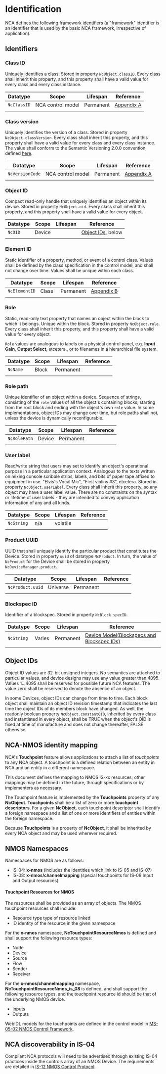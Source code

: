 <style>
    h3 {font-weight:bold}
</style>

# Identification

NCA defines the following framework identifiers (a "framework" identifier is an identifier that is used by the basic NCA framework, irrespective of application).

## Identifiers

### Class ID

Uniquely identifies a class.  Stored in property `NcObject.classID`.  Every class shall inherit this property, and this property shall have a valid value for every class and every class instance.

| Datatype     | Scope             | Lifespan  | Reference |
| -----------  | ----------------- | ----------| ------------------------------------------------------- |
| `NcClassID`  | NCA control model | Permanent |[Appendix A](Appendix%20A%20-%20Class%20ID%20Format.md)  |
|              |                   |           |                                                         |

### Class version

Uniquely identifies the version of a class.  Stored in property `NcObject.classVersion`.  Every class shall inherit this property, and this property shall have a valid value for every class and every class instance.  The value shall conform to the Semantic Versioning 2.0.0 convention, defined [here](https://semver.org/).

| Datatype        | Scope             | Lifespan  | Reference |
| --------------  | ----------------- | ----------| ------------------------------------------------------- |
| `NcVersionCode` | NCA control model | Permanent |[Appendix A](Appendix%20A%20-%20Class%20ID%20Format.md)  |
|                 |                   |           |                                                         |

### Object ID

Compact read-only handle that uniquely identifies an object within its device. Stored in property `NcObject.oid`.  Every class shall inherit this property, and this property shall have a valid value for every object.

| Datatype     | Scope    | Lifespan  | Reference |
| ------------ | -------- | --------- | ---------------------------------------------------------------- |
| `NcOID`      | Device   |           | [Object IDs](#object-ids), below                                 |
|              |          |           |                                                                  |

### Element ID

Static identifier of a property, method, or event of a control class. Values shall be defined by the class specification in the control model, and shall not change over time. Values shall be unique within each class. 

| Datatype     | Scope    | Lifespan  | Reference |
| ------------ | -------- | --------  | ---------------------------------------------------------------- |
| `NcElementID`| Class    | Permanent | [Appendix B](Appendix%20B%20-%20Property%2C%20Method%2C%20Event%20IDs.md)|
|              |          |           |                                                                  |

### Role

Static, read-only text property that names an object within the block to which it belongs. Unique within the block. Stored in property `NcObject.role`.  Every class shall inherit this property, and this property shall have a valid value for every object.   

`Role` values are analogous to labels on a physical control panel, e.g. 
**Input Gain**, **Output Select**, etcetera., or to filenames in a hierarchical file system.

| Datatype     | Scope    | Lifespan  | Reference |
| ----------   | -------- | --------  | ---------------------------------------------------------------- |
| `NcName`     | Block    | Permanent |                                                                  |
|              |          |           |                                                                  |

### Role path

Unique identifier of an object within a device.  Sequence of strings, consisting of the `role` values of all the object's containing blocks, starting from the root block and ending with the object's own `role` value. 
In some implementations, object IDs may change over time, but role paths shall not, unless the device is dynamically reconfigurable.

| Datatype     | Scope    | Lifespan  | Reference |
| ------------ | -------- | --------  | ---------------------------------------------------------------- |
| `NcRolePath` | Device   | Permanent |                                                                  |
|              |          |           |                                                                  |

### User label

Read/write string that users may set to identify an object's operational purpose in a particular application context. Analogous to the texts written on mixing console scribble strips, labels, and bits of paper tape 
affixed to equipment in use. "Elvis's Vocal Mic", "First violins #3", etcetera.  Stored in property `NcObject.userLabel`. Every class shall inherit this property, so any object may have a user label value.  There are no constraints on the syntax or lifetime of user labels - they are intended to convey application information of any and all kinds.

| Datatype     | Scope    | Lifespan  | Reference |
| ------------ | -------- | --------  | ---------------------------------------------------------------- |
| `NcString`   | n/a      | volatile  |                                                                  |
|              |          |           |                                                                  |

### Product UUID

UUID that shall uniquely identify the particular product that constitutes the Device. Stored in property `uuid` of datatype `NcProduct`.  In turn, the value of `NcProduct` for the Device shall be stored in property `NcDeviceManager.product`.

| Datatype        | Scope    | Lifespan  | Reference |
| --------------- | -------- | --------  | ---------------------------------------------------------------- |
| `NcProduct.uuid`| Universe | Permanent |                                                                  |
|                 |          |           |                                                                  |

### Blockspec ID

Identifier of a blockspec.  Stored in property `NcBlock.specID`.

| Datatype     | Scope    | Lifespan  | Reference |
| ------------ | -------- | --------  | ---------------------------------------------------------------- |
| `NcString`   | Varies   | Permanent |[Device Model(Blockspecs and Blockspec IDs)](Device%20Model.md#Blockspecs-and-Blockspec-IDs)|
|              |          |           |                                                                  |

## Object IDs

Object ID values are 32-bit unsigned integers.  No semantics are attached to particular values, and device designs may use any value greater than 4095.  Values 1...4095 shall be reserved for possible future NCA features. The value zero shall be reserved to denote the absence of an object.  

In some Devices, object IDs can change from time to time.  Each block object shall maintain an object ID revision timestamp that indicates the last time the object IDs of its members block have changed.  As well, the readonly boolean property `NcObject.constantOID`, inherited by every class and instantiated in every object, shall be TRUE when the object's OID is fixed at time of manufacture and does not change thereafter, FALSE otherwise.

## NCA-NMOS identity mapping

NCA's **Touchpoint** feature allows applications to attach a list of _touchpoints_ to any NCA object. A touchpoint is a defined relation between an entity in NCA and an entity in a different namespace.

This document defines the mapping to NMOS IS-xx resources; other mappings may be defined in the future, through specifications or by implementers as necessary.

The Touchpoint feature is implemented by the **Touchpoints** property of any **NcObject**. **Touchpoints** shall be a list of zero or more **touchpoint descriptors**. For a given **NcObject**, each touchpoint descriptor shall identify a foreign namespace and a list of one or more identifiers of entities within the foreign namespace.

Because **Touchpoints** is a property of **NcObject**, it shall be inherited by every NCA object and may be used wherever required.

## NMOS Namespaces

Namespaces for NMOS are as follows:

- IS-04: **x-nmos** (includes the identities which link to IS-05 and IS-07)
- IS-08: **x-nmos/channelmapping** (special touchpoints for IS-08 Input and Output resources)

#### Touchpoint Resources for NMOS

The resources shall be provided as an array of objects. The NMOS touchpoint resources shall include:

- Resource type type of resource linked
- ID identity of the resource in the given namespace

For the **x-nmos** namespace, **NcTouchpointResourceNmos** is defined and shall support the following resource types:

- Node
- Device
- Source
- Flow
- Sender
- Receiver

For the **x-nmos/channelmapping** namespace, **NcTouchpointResourceNmos_is_08** is defined, and shall support the following resource types, and the touchpoint resource id should be that of the underlying NMOS device.

- Inputs
- Outputs

WebIDL models for the touchpoints are defined in the control model in [MS-05-02 NMOS Control Framework](https://specs.amwa.tv/ms-05-02).

## NCA discoverability in IS-04

Compliant NCA protocols will need to be advertised through existing IS-04 practices inside the controls array of an NMOS Device. The requirements are detailed in [IS-12 NMOS Control Protocol](https://specs.amwa.tv/is-12).
